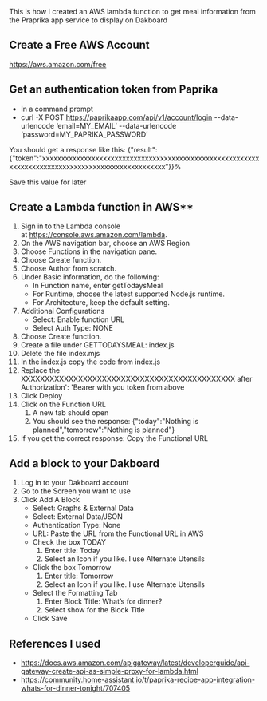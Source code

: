 This is how I created an AWS lambda function to get meal information from the Praprika app service to display on Dakboard

## Create a Free AWS Account
https://aws.amazon.com/free

## Get an authentication token from Paprika
* In a command prompt
* curl -X POST https://paprikaapp.com/api/v1/account/login --data-urlencode ‘email=MY_EMAIL’ --data-urlencode ‘password=MY_PAPRIKA_PASSWORD’

You should get a response like this:
{"result":{"token":"xxxxxxxxxxxxxxxxxxxxxxxxxxxxxxxxxxxxxxxxxxxxxxxxxxxxxxxxxxxxxxxxxxxxxxxxxxxxxxxxxxxxxxxxxxxxxxxxxx”}}%   

Save this value for later

## Create a Lambda function in AWS**
1. Sign in to the Lambda console at https://console.aws.amazon.com/lambda.
2. On the AWS navigation bar, choose an AWS Region
3. Choose Functions in the navigation pane.
4. Choose Create function.
5. Choose Author from scratch.
6. Under Basic information, do the following:
    * In Function name, enter getTodaysMeal
    * For Runtime, choose the latest supported Node.js runtime.
    * For Architecture, keep the default setting.
7. Additional Configurations
    * Select: Enable function URL
    * Select Auth Type: NONE
8. Choose Create function.
9. Create a file under GETTODAYSMEAL:  index.js
10. Delete the file index.mjs
11. In the index.js copy the code from index.js
12. Replace the XXXXXXXXXXXXXXXXXXXXXXXXXXXXXXXXXXXXXXXXXXXXX after Authorization': 'Bearer with you token from above
13. Click Deploy
14. Click on the Function URL
    1. A new tab should open
    2. You should see the response: {"today":"Nothing is planned","tomorrow":"Nothing is planned"}
15. If you get the correct response: Copy the Functional URL

## Add a block to your Dakboard
1. Log in to your Dakboard account
2. Go to the Screen you want to use
3. Click Add A Block
   * Select: Graphs & External Data
   * Select: External Data/JSON
   * Authentication Type: None
   * URL:  Paste the URL from the Functional URL in AWS
   * Check the box TODAY
        1. Enter title: Today
        2. Select an Icon if you like.  I use Alternate Utensils
   * Click the box Tomorrow
        1. Enter title: Tomorrow
        2. Select an Icon if you like.  I use Alternate Utensils
   * Select the Formatting Tab
        1. Enter Block Title: What’s for dinner?
        2. Select show for the Block Title
   * Click Save



## References I used
* https://docs.aws.amazon.com/apigateway/latest/developerguide/api-gateway-create-api-as-simple-proxy-for-lambda.html
* https://community.home-assistant.io/t/paprika-recipe-app-integration-whats-for-dinner-tonight/707405
